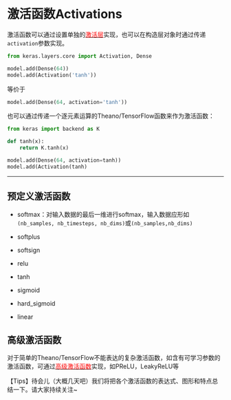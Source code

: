 # 激活函数Activations

激活函数可以通过设置单独的[<font color='#FF0000'>激活层</font>](../layers/core_layer/#activation)实现，也可以在构造层对象时通过传递```activation```参数实现。

```python
from keras.layers.core import Activation, Dense

model.add(Dense(64))
model.add(Activation('tanh'))
```

等价于

```python
model.add(Dense(64, activation='tanh'))
```

也可以通过传递一个逐元素运算的Theano/TensorFlow函数来作为激活函数：
```python
from keras import backend as K

def tanh(x):
    return K.tanh(x)

model.add(Dense(64, activation=tanh))
model.add(Activation(tanh)
```

***

## 预定义激活函数

* softmax：对输入数据的最后一维进行softmax，输入数据应形如```(nb_samples, nb_timesteps, nb_dims)```或```(nb_samples,nb_dims)```

* softplus

* softsign

* relu

* tanh

* sigmoid

* hard_sigmoid

* linear

## 高级激活函数

对于简单的Theano/TensorFlow不能表达的复杂激活函数，如含有可学习参数的激活函数，可通过[<font color='#FF0000'>高级激活函数</font>](../layers/advanced_activation_layer)实现，如PReLU，LeakyReLU等

【Tips】待会儿（大概几天吧）我们将把各个激活函数的表达式、图形和特点总结一下。请大家持续关注~

